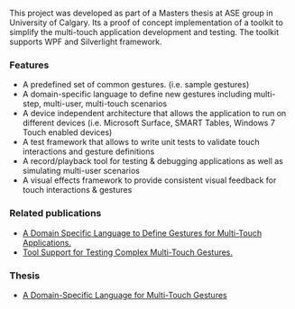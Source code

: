 This project was developed as part of a Masters thesis at ASE group in University of Calgary. Its a proof of concept implementation of a toolkit to simplify the multi-touch application development and testing. The toolkit supports WPF and Silverlight framework.

### Features

* A predefined set of common gestures. (i.e. sample gestures)
* A domain-specific language to define new gestures including multi-step, multi-user, multi-touch scenarios
* A device independent architecture that allows the application to run on different devices (i.e. Microsoft Surface, SMART Tables, Windows 7 Touch enabled devices)
* A test framework that allows to write unit tests to validate touch interactions and gesture definitions
* A record/playback tool for testing & debugging applications as well as simulating multi-user scenarios
* A visual effects framework to provide consistent visual feedback for touch interactions & gestures


### Related publications
* [A Domain Specific Language to Define Gestures for Multi-Touch Applications.](http://cdn.shahed.ca/pub/KhandkarDSM2010.pdf)
* [Tool Support for Testing Complex Multi-Touch Gestures. ](http://cdn.shahed.ca/pub/KhandkarITS2010.pdf)

### Thesis
* [A Domain-Specific Language for Multi-Touch Gestures](http://cdn.shahed.ca/pub/KhandkarMSc2010.pdf)
